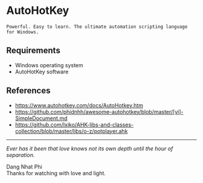 # AutoHotKey
`Powerful. Easy to learn.
The ultimate automation scripting language for Windows.`

## Requirements
- Windows operating system
- AutoHotKey software

## References
- https://www.autohotkey.com/docs/AutoHotkey.htm
- https://github.com/phidnhh/awesome-autohotkey/blob/master/[vi]-SimpleDocument.md
- https://github.com/Ixiko/AHK-libs-and-classes-collection/blob/master/libs/o-z/potplayer.ahk

-------------
*Ever has it been that love knows not its own depth until the hour of separation.*

Dang Nhat Phi  
Thanks for watching with love and light.
